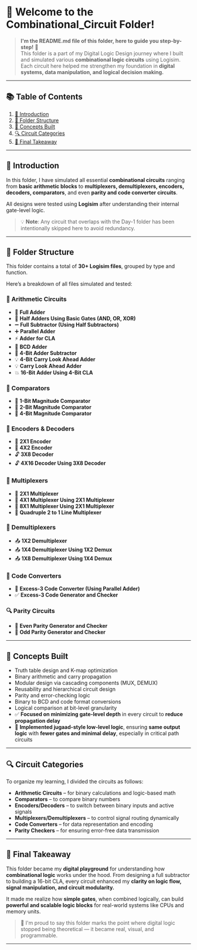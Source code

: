 # 🔗 Welcome to the Combinational_Circuit Folder!
> **I'm the README.md file of this folder, here to guide you step-by-step!** 🚀  
This folder is a part of my Digital Logic Design journey where I built and simulated various **combinational logic circuits** using Logisim.  
Each circuit here helped me strengthen my foundation in **digital systems, data manipulation, and logical decision making.**

---

## 📚 **Table of Contents**
1. [📖 Introduction](#-introduction)  
2. [📁 Folder Structure](#-folder-structure)  
3. [🧠 Concepts Built](#-concepts-built)  
4. [🔍 Circuit Categories](#-circuit-categories)  
5. [🎯 Final Takeaway](#-final-takeaway)

---

## 📖 **Introduction**
In this folder, I have simulated all essential **combinational circuits** ranging from **basic arithmetic blocks** to **multiplexers, demultiplexers, encoders, decoders, comparators**, and even **parity and code converter circuits**.

All designs were tested using **Logisim** after understanding their internal gate-level logic.  
> 💡 **Note**: Any circuit that overlaps with the Day-1 folder has been intentionally skipped here to avoid redundancy.

---

## 📁 **Folder Structure**
This folder contains a total of **30+ Logisim files**, grouped by type and function.

Here’s a breakdown of all files simulated and tested:

### 🔢 Arithmetic Circuits
- 🧮 **Full Adder**  
- 🧮 **Half Adders Using Basic Gates (AND, OR, XOR)**  
- ➖ **Full Subtractor (Using Half Subtractors)**  
- ➕ **Parallel Adder**  
- ⚡ **Adder for CLA**  
- 🔢 **BCD Adder**  
- 🔁 **4-Bit Adder Subtractor**  
- 💡 **4-Bit Carry Look Ahead Adder**  
- 💡 **Carry Look Ahead Adder**  
- 💥 **16-Bit Adder Using 4-Bit CLA**

### 📐 Comparators
- 🟰 **1-Bit Magnitude Comparator**  
- 🟰 **2-Bit Magnitude Comparator**  
- 🟰 **4-Bit Magnitude Comparator**

### 🔄 Encoders & Decoders
- 🔐 **2X1 Encoder**  
- 🔐 **4X2 Encoder**  
- 🔓 **3X8 Decoder**  
- 🔓 **4X16 Decoder Using 3X8 Decoder**

### 🔁 Multiplexers
- 🔘 **2X1 Multiplexer**  
- 🔘 **4X1 Multiplexer Using 2X1 Multiplexer**  
- 🔘 **8X1 Multiplexer Using 2X1 Multiplexer**  
- 🔘 **Quadruple 2 to 1 Line Multiplexer**

### 🔀 Demultiplexers
- 📤 **1X2 Demultiplexer**  
- 📤 **1X4 Demultiplexer Using 1X2 Demux**  
- 📤 **1X8 Demultiplexer Using 1X4 Demux**

### 🔣 Code Converters
- 🔄 **Excess-3 Code Converter (Using Parallel Adder)**  
- ✅ **Excess-3 Code Generator and Checker**

### 🔍 Parity Circuits
- 📏 **Even Parity Generator and Checker**  
- 📐 **Odd Parity Generator and Checker**

---

## 🧠 **Concepts Built**
- Truth table design and K-map optimization  
- Binary arithmetic and carry propagation  
- Modular design via cascading components (MUX, DEMUX)  
- Reusability and hierarchical circuit design  
- Parity and error-checking logic  
- Binary to BCD and code format conversions  
- Logical comparison at bit-level granularity  
- ✅ **Focused on minimizing gate-level depth** in every circuit to **reduce propagation delay**  
- 🧠 **Implemented jugaad-style low-level logic**, ensuring **same output logic** with **fewer gates and minimal delay**, especially in critical path circuits

---

## 🔍 **Circuit Categories**
To organize my learning, I divided the circuits as follows:
- **Arithmetic Circuits** – for binary calculations and logic-based math
- **Comparators** – to compare binary numbers
- **Encoders/Decoders** – to switch between binary inputs and active signals
- **Multiplexers/Demultiplexers** – to control signal routing dynamically
- **Code Converters** – for data representation and encoding
- **Parity Checkers** – for ensuring error-free data transmission

---

## 🎯 **Final Takeaway**
This folder became my **digital playground** for understanding how **combinational logic** works under the hood. From designing a full subtractor to building a 16-bit CLA, every circuit enhanced my **clarity on logic flow, signal manipulation, and circuit modularity.**

It made me realize how **simple gates**, when combined logically, can build **powerful and scalable logic blocks** for real-world systems like CPUs and memory units.

> 📌 I'm proud to say this folder marks the point where digital logic stopped being theoretical — it became real, visual, and programmable.

---

